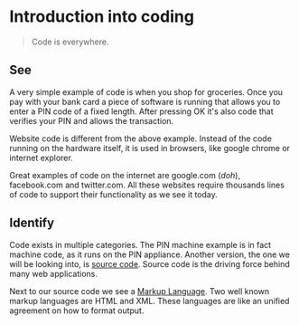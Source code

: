 # Introduction into coding

> Code is everywhere.

## See

A very simple example of code is when you shop for groceries. Once you pay with your bank card a piece of software is running that allows you to enter a PIN code of a fixed length. After pressing OK it's also code that verifies your PIN and allows the transaction.

Website code is different from the above example. Instead of the code running on the hardware itself, it is used in browsers, like google chrome or internet explorer.

Great examples of code on the internet are google.com (*doh*), facebook.com and twitter.com. All these websites require thousands lines of code to support their functionality as we see it today.

## Identify

Code exists in multiple categories. The PIN machine example is in fact machine code, as it runs on the PIN appliance. Another version, the one we will be looking into, is [source code](http://en.wikipedia.org/wiki/Source_code). Source code is the driving force behind many web applications.

Next to our source code we see a [Markup Language](http://en.wikipedia.org/wiki/Markup_language). Two well known markup languages are HTML and XML. These languages are like an unified agreement on how to format output.
